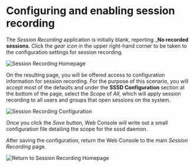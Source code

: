 # Configuring and enabling session recording

The *Session Recording* application is initially blank, reporting 
___No recorded sessions__.  Click the *gear icon* in the upper right-hand 
corner to be taken to the configuration settings for session recording.

![Session Recording Homepage](/smcbrien/scenarios/session-recording-tlog/assets/session-recording-initial.png)

On the resulting page, you will be offered access to configuration information
for session recording.  For the purpose of this scenario, you will accept most
of the defaults and under the __SSSD Configuration__ section at the bottom of
the page, select the *Scope* of *All*, which will apply session recording
to all users and groups that open sessions on the system.

![Session Recording Configuration](/smcbrien/scenarios/session-recording-tlog/assets/all-scope-selected.png)

Once you click the *Save* button, Web Console will write out a small
configuration file detailing the scope for the sssd daemon.

After saving the configuration, return the Web Console to the main *Session
Recording* page.

![Return to Session Recording Homepage](/smcbrien/scenarios/session-recording-tlog/assets/return-main-session-page.png)

